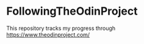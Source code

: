 # FollowingTheOdinProject
This repository tracks my progress through https://www.theodinproject.com/
